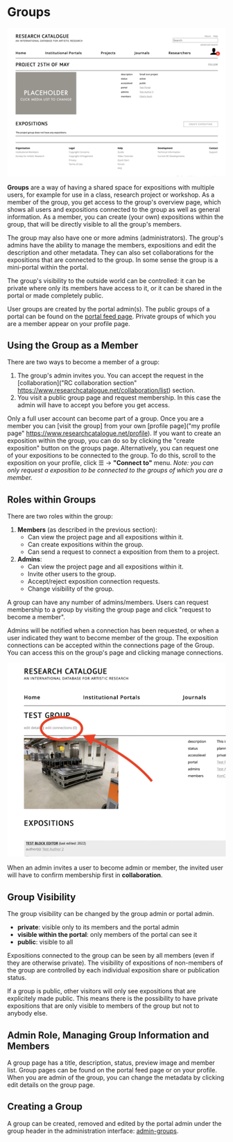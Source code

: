 # Groups

![example group page](images/group-page.png "group page")

__Groups__ are a way of having a shared space for expositions with multiple users,
for example for use in a class, research project or workshop. As a member of the
group, you get access to the group's overview page, which shows all users and
expositions connected to the group as well as general information. As a member,
you can create (your own) expositions within the group, that will be directly
visible to all the group's members.

The group may also have one or more admins (administrators). The group's admins
have the ability to manage the members, expositions and edit the description and
other metadata. They can also set collaborations for the expositions that are
connected to the group. In some sense the group is a mini-portal within the portal.

The group's visibility to the outside world can be controlled: it can be private
where only its members have access to it, or it can be shared in the portal or
made completely public. 

User groups are created by the portal admin(s). The public groups of a portal
can be found on the [portal feed
page](https://www.researchcatalogue.net/portal/institutions). Private groups of
which you are a member appear on your profile page.

## Using the Group as a Member

There are two ways to become a member of a group:

1. The group's admin invites you. You can accept the request in the
   [collaboration]("RC collaboration section"
   https://www.researchcatalogue.net/collaboration/list) section. 
2. You visit a public group page and request membership. In this case the admin
   will have to accept you before you get access.

Only a full user account can become part of a group. Once you are a member you
can \[visit the group\] from your own [profile page]("my profile page"
https://www.researchcatalogue.net/profile). If you want to create an exposition
within the group, you can do so by clicking the "create exposition" button on
the groups page. Alternatively, you can request one of your expositions to be
connected to the group. To do this, scroll to the exposition on your profile,
click ☰ -> __"Connect to"__ menu. *Note: you can only request a exposition to be
connected to the groups of which you are a member.*

## Roles within Groups

There are two roles within the group:

1. __Members__ (as described in the previous section):
    * Can view the project page and all expositions within it.
    * Can create expositions within the group.
    * Can send a request to connect a exposition from them to a project.
2. __Admins__:
    * Can view the project page and all expositions within it.
    * Invite other users to the group.
    * Accept/reject exposition connection requests.
    * Change visibility of the group.

A group can have any number of admins/members. Users can request membership to a
group by visiting the group page and click "request to become a member". 

Admins will be notified when a connection has been requested, or when a user
indicated they want to become member of the group. The exposition connections
can be accepted within the connections page of the Group. You can access this on
the group's page and clicking manage connections.

![location of managing connections](images/group-page2.jpg "location of managing connections" )

When an admin invites a user to become admin or member, the invited user will
have to confirm membership first in __collaboration__.

## Group Visibility

The group visibility can be changed by the group admin or portal admin.

- __private__: visible only to its members and the portal admin 
- __visible within the portal__: only members of the portal can see it
- __public__: visible to all

Expositions connected to the group can be seen by all members (even if they are
otherwise private). The visibility of expositions of non-members of the group
are controlled by each individual exposition share or publication status. 

If a group is public, other visitors will only see expositions that are
explicitely made public. This means there is the possibility to have private
expositions that are only visible to members of the group but not to anybody
else.

## Admin Role, Managing Group Information and Members

A group page has a title, description, status, preview image and member list.
Group pages can be found on the portal feed page or on your profile. When you
are admin of the group, you can change the metadata by clicking edit details on
the group page.

## Creating a Group

A group can be created, removed and edited by the portal admin under the group
header in the administration interface: [admin-groups](#admin-groups).

